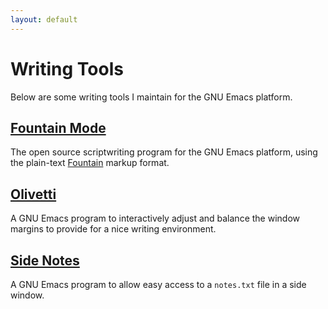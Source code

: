 ```yaml
---
layout: default
---
```


# Writing Tools

Below are some writing tools I maintain for the GNU Emacs platform.

## [Fountain Mode][]

The open source scriptwriting program for the GNU Emacs platform, using
the plain-text [Fountain][] markup format. 

## [Olivetti][]

A GNU Emacs program to interactively adjust and balance the window
margins to provide for a nice writing environment.

## [Side Notes][]

A GNU Emacs program to allow easy access to a `notes.txt` file in a side
window.

[fountain mode]: https://github.com/rnkn/fountain-mode
[fountain]: https://fountain.io
[olivetti]: https://github.com/rnkn/olivetti
[side notes]: https://github.com/rnkn/side-notes
